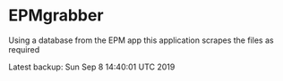 # EPMgrabber
Using a database from the EPM app this application scrapes the files as required


Latest backup: Sun Sep 8 14:40:01 UTC 2019

